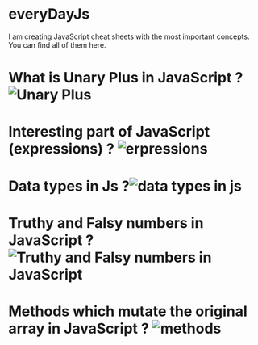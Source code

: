 # everyDayJs
I am creating JavaScript cheat sheets with the most important concepts. You can find all of them here.


# What is Unary Plus in JavaScript ?![Unary Plus](https://user-images.githubusercontent.com/128289218/228983512-86496b98-44fd-4665-a42f-a890f26c1ccb.png)
# Interesting part of JavaScript (expressions) ? ![erpressions](https://user-images.githubusercontent.com/128289218/229232643-cf19e43f-a611-4a1c-9748-ec5ffc7e519d.png)
# Data types in Js ?![data types in js](https://user-images.githubusercontent.com/128289218/229313972-670dd18a-80f8-47e0-b48f-cf34ba2c66f6.png)
# Truthy and Falsy numbers in JavaScript ? ![Truthy and Falsy numbers in JavaScript](https://user-images.githubusercontent.com/128289218/229937564-e0fe640e-9b5d-47a1-a633-68ca16c112dc.png)
# Methods which mutate the original array in JavaScript ? ![methods](https://user-images.githubusercontent.com/128289218/232258061-24ec276f-3d49-4fbf-96af-7540e53e807d.png)
